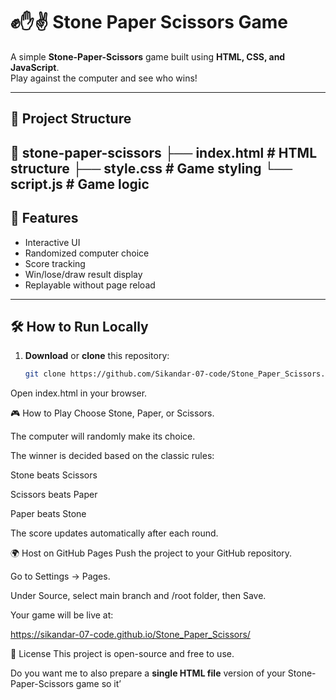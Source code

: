 # ✊✋✌ Stone Paper Scissors Game

A simple **Stone-Paper-Scissors** game built using **HTML, CSS, and JavaScript**.  
Play against the computer and see who wins!

---

## 📂 Project Structure
📁 stone-paper-scissors
├── index.html # HTML structure
├── style.css # Game styling
└── script.js # Game logic
---

## 🚀 Features
- Interactive UI
- Randomized computer choice
- Score tracking
- Win/lose/draw result display
- Replayable without page reload

---

## 🛠 How to Run Locally
1. **Download** or **clone** this repository:
   ```bash
   git clone https://github.com/Sikandar-07-code/Stone_Paper_Scissors.git
Open index.html in your browser.

🎮 How to Play
Choose Stone, Paper, or Scissors.

The computer will randomly make its choice.

The winner is decided based on the classic rules:

Stone beats Scissors

Scissors beats Paper

Paper beats Stone

The score updates automatically after each round.

🌍 Host on GitHub Pages
Push the project to your GitHub repository.

Go to Settings → Pages.

Under Source, select main branch and /root folder, then Save.

Your game will be live at:

https://sikandar-07-code.github.io/Stone_Paper_Scissors/


📜 License
This project is open-source and free to use.


Do you want me to also prepare a **single HTML file** version of your Stone-Paper-Scissors game so it’
